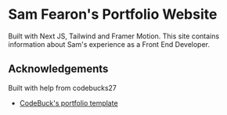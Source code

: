 # Sam Fearon's Portfolio Website

Built with Next JS, Tailwind and Framer Motion. This site contains information about Sam's experience as a Front End Developer.

## Acknowledgements

Built with help from codebucks27

- [CodeBuck's portfolio template](https://github.com/codebucks27/Next.js-Developer-Portfolio-Starter-Code)

